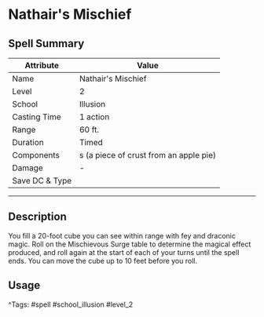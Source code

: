# Nathair's Mischief

## Spell Summary

| Attribute        | Value                  |
|------------------|------------------------|
| Name             | Nathair's Mischief                 |
| Level            | 2                |
| School           | Illusion          |
| Casting Time     | 1 action              |
| Range            | 60 ft.            |
| Duration         | Timed             |
| Components       | s (a piece of crust from an apple pie)             |
| Damage           | -               |
| Save DC & Type   |              |

---

## Description

You fill a 20-foot cube you can see within range with fey and draconic magic. Roll on the Mischievous Surge table to determine the magical effect produced, and roll again at the start of each of your turns until the spell ends. You can move the cube up to 10 feet before you roll.

## Usage


^Tags: #spell #school_illusion #level_2